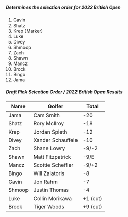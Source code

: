 ##### Determines the selection order for 2022 British Open

1. Gavin
2. Shatz
3. Krep (Marker)
4. Luke
5. Divey
6. Shmoop
7. Zach
8. Shawn
9. Mancz
10. Brock
11. Bingo
12. Jama

##### Draft Pick Selection Order / 2022 British Open Results

Name   | Golfer            | Total
------ | ----------------- | ------
Jama   | Cam Smith         | -20
Shatz  | Rory McIlroy      | -18
Krep   | Jordan Spieth     | -12
Divey  | Xander Schauffele | -10
Zach   | Shane Lowry       | -9/-2
Shawn  | Matt Fitzpatrick  | -9/E
Mancz  | Scottie Scheffler | -9/+2
Bingo  | Will Zalatoris    | -8
Gavin  | Jon Rahm          | -7
Shmoop | Justin Thomas     | -4
Luke   | Collin Morikawa   | +1 (cut)
Brock  | Tiger Woods       | +9 (cut)
